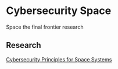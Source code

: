 # Cybersecurity Space
Space the final frontier research

## Research
[Cybersecurity Principles for Space Systems](https://www.researchgate.net/publication/329596980_Cybersecurity_Principles_for_Space_Systems)
